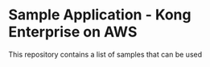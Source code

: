 # Sample Application - Kong Enterprise on AWS

This repository contains a list of samples that can be used